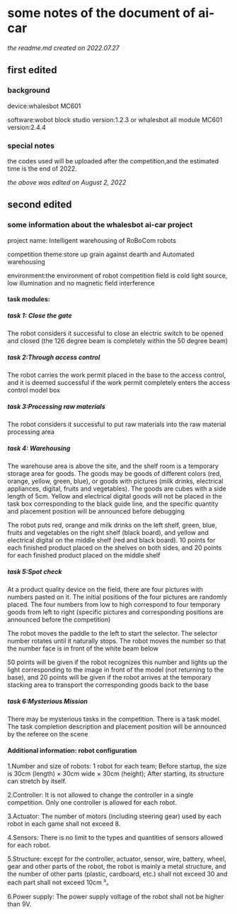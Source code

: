# some notes of the document of ai-car 

*the readme.md created on 2022.07.27*

## first edited

### background

<p>device:whalesbot MC601</p>

<p>software:wobot block studio version:1.2.3 or whalesbot all module MC601 version:2.4.4</p>

### special notes

the codes used will be uploaded after the competition,and the estimated time is the end of 2022.

*the above was edited on August 2, 2022*

## second edited

### some information about the whalesbot ai-car project

<p>project name: Intelligent warehousing of RoBoCom robots</p>

<p>competition theme:store up grain against dearth and Automated warehousing</p>

<p>environment:the environment of robot competition field is cold light source, low illumination and no magnetic field interference</p>

#### task modules:
  
##### task 1: Close the gate
  
  The robot considers it successful to close an electric switch to be opened and closed (the 126 degree beam is completely within the 50 degree beam)
  
##### task 2:Through access control
  
  The robot carries the work permit placed in the base to the access control, and it is deemed successful if the work permit completely enters the access control model box

##### task 3:Processing raw materials
  
  The robot considers it successful to put raw materials into the raw material processing area
  
##### task 4: Warehousing
  
  The warehouse area is above the site, and the shelf room is a temporary storage area for goods. The goods may be goods of different colors (red, orange, yellow, green, blue), or goods with pictures (milk drinks, electrical appliances, digital, fruits and vegetables). The goods are cubes with a side length of 5cm. Yellow and electrical digital goods will not be placed in the task box corresponding to the black guide line, and the specific quantity and placement position will be announced before debugging
  
  The robot puts red, orange and milk drinks on the left shelf, green, blue, fruits and vegetables on the right shelf (black board), and yellow and electrical digital on the middle shelf (red and black board). 10 points for each finished product placed on the shelves on both sides, and 20 points for each finished product placed on the middle shelf
  
##### task 5:Spot check
  
  At a product quality device on the field, there are four pictures with numbers pasted on it. The initial positions of the four pictures are randomly placed. The four numbers from low to high correspond to four temporary goods from left to right (specific pictures and corresponding positions are announced before the competition)

The robot moves the paddle to the left to start the selector. The selector number rotates until it naturally stops. The robot moves the number so that the number face is in front of the white beam below

50 points will be given if the robot recognizes this number and lights up the light corresponding to the image in front of the model (not returning to the base), and 20 points will be given if the robot arrives at the temporary stacking area to transport the corresponding goods back to the base

##### task 6:Mysterious Mission

There may be mysterious tasks in the competition. There is a task model. The task completion description and placement position will be announced by the referee on the scene

#### Additional information: robot configuration

1.Number and size of robots: 1 robot for each team; Before startup, the size is 30cm (length) × 30cm wide × 30cm (height); After starting, its structure can stretch by itself.

2.Controller: It is not allowed to change the controller in a single competition. Only one controller is allowed for each robot.

3.Actuator: The number of motors (including steering gear) used by each robot in each game shall not exceed 8.

4.Sensors: There is no limit to the types and quantities of sensors allowed for each robot.

5.Structure: except for the controller, actuator, sensor, wire, battery, wheel, gear and other parts of the robot, the robot is mainly a metal structure, and the number of other parts (plastic, cardboard, etc.) shall not exceed 30 and each part shall not exceed 10cm ³。

6.Power supply: The power supply voltage of the robot shall not be higher than 9V.
